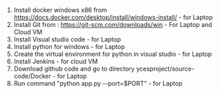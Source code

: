 
1. Install docker windows x86 from https://docs.docker.com/desktop/install/windows-install/ - for Laptop
1. Install Git from : https://git-scm.com/downloads/win - For Laptop and Cloud VM
1. Install Visual studio code - for Laptop
1. Install python for windows - for Laptop
1. Create the virtual environment for python in visual studio - for Laptop
1. Install Jenkins - for cloud VM
1. Download github code and go to directory ycesproject/source-code/Docker  - for Laptop
1. Run command "python app.py --port=$PORT" - for Laptop
